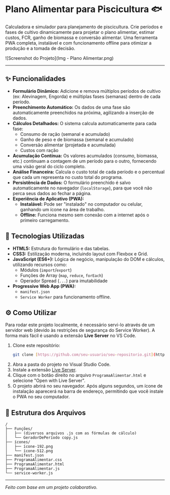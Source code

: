 #  Plano Alimentar para Piscicultura 🐟

Calculadora e simulador para planejamento de piscicultura. Crie períodos e fases de cultivo dinamicamente para projetar o plano alimentar, estimar custos, FCR, ganho de biomassa e conversão alimentar. Uma ferramenta PWA completa, instalável e com funcionamento offline para otimizar a produção e a tomada de decisão.

![Screenshot do Projeto](Img - Plano Alimentar.png)

---

## ✨ Funcionalidades

* **Formulário Dinâmico:** Adicione e remova múltiplos períodos de cultivo (ex: Alevinagem, Engorda) e múltiplas fases (semanas) dentro de cada período.
* **Preenchimento Automático:** Os dados de uma fase são automaticamente preenchidos na próxima, agilizando a inserção de dados.
* **Cálculos Detalhados:** O sistema calcula automaticamente para cada fase:
    * Consumo de ração (semanal e acumulado)
    * Ganho de peso e de biomassa (semanal e acumulado)
    * Conversão alimentar (projetada e acumulada)
    * Custos com ração
* **Acumulação Contínua:** Os valores acumulados (consumo, biomassa, etc.) continuam a contagem de um período para o outro, fornecendo uma visão geral do ciclo completo.
* **Análise Financeira:** Calcula o custo total de cada período e o percentual que cada um representa no custo total do programa.
* **Persistência de Dados:** O formulário preenchido é salvo automaticamente no navegador (`localStorage`), para que você não perca seus dados ao fechar a página.
* **Experiência de Aplicativo (PWA):**
    * **Instalável:** Pode ser "instalado" no computador ou celular, ganhando um ícone na área de trabalho.
    * **Offline:** Funciona mesmo sem conexão com a internet após o primeiro carregamento.

## 🚀 Tecnologias Utilizadas

* **HTML5:** Estrutura do formulário e das tabelas.
* **CSS3:** Estilização moderna, incluindo layout com Flexbox e Grid.
* **JavaScript (ES6+):** Lógica de negócio, manipulação do DOM e cálculos, utilizando recursos como:
    * Módulos (`import`/`export`)
    * Funções de Array (`map`, `reduce`, `forEach`)
    * Operador Spread (`...`) para imutabilidade
* **Progressive Web App (PWA):**
    * `manifest.json`
    * `Service Worker` para funcionamento offline.

## ⚙️ Como Utilizar

Para rodar este projeto localmente, é necessário servi-lo através de um servidor web (devido às restrições de segurança do Service Worker). A forma mais fácil é usando a extensão **Live Server** no VS Code.

1.  Clone este repositório:
    ```bash
    git clone [https://github.com/seu-usuario/seu-repositorio.git](https://github.com/seu-usuario/seu-repositorio.git)
    ```
2.  Abra a pasta do projeto no Visual Studio Code.
3.  Instale a extensão [Live Server](https://marketplace.visualstudio.com/items?itemName=ritwickdey.LiveServer).
4.  Clique com o botão direito no arquivo `ProgramaAlimentar.html` e selecione "Open with Live Server".
5.  O projeto abrirá no seu navegador. Após alguns segundos, um ícone de instalação aparecerá na barra de endereço, permitindo que você instale o PWA no seu computador.

## 📂 Estrutura dos Arquivos

```
/
├── Funções/
│   ├── (diversos arquivos .js com as fórmulas de cálculo)
│   └── GeradorDePeríodo copy.js
├── ícones/
│   ├── ícone-192.png
│   └── ícone-512.png
├── manifest.json
├── ProgramaAlimentar.css
├── ProgramaAlimentar.html
├── ProgramaAlimentar.js
└── service-worker.js
```

---

*Feito com base em um projeto colaborativo.*
